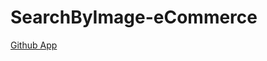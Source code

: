 # SearchByImage-eCommerce

[Github App](https://shreyanshp.github.io/RakutenRapidAPI-Workshop-Series-2/)
